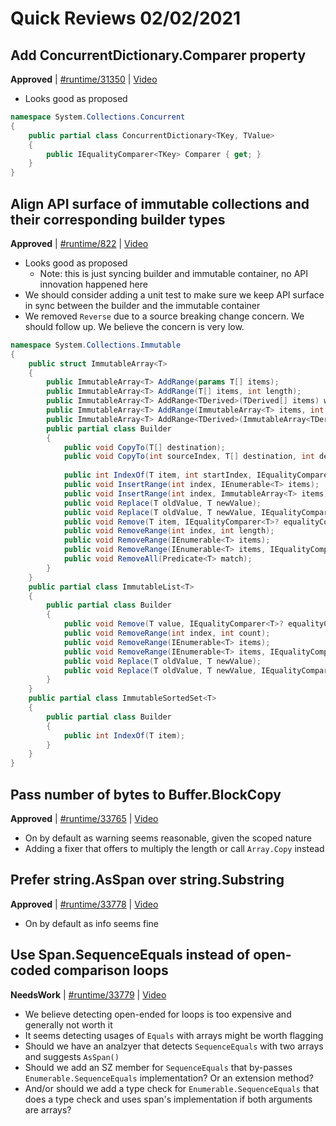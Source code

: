 # Quick Reviews 02/02/2021

## Add ConcurrentDictionary.Comparer property

**Approved** | [#runtime/31350](https://github.com/dotnet/runtime/issues/31350#issuecomment-771899948) | [Video](https://www.youtube.com/watch?v=mecKToY4JaE&t=0h0m0s)

* Looks good as proposed

```C#
namespace System.Collections.Concurrent
{
    public partial class ConcurrentDictionary<TKey, TValue>
    {
        public IEqualityComparer<TKey> Comparer { get; }
    }
}
```
## Align API surface of immutable collections and their corresponding builder types

**Approved** | [#runtime/822](https://github.com/dotnet/runtime/issues/822#issuecomment-771917845) | [Video](https://www.youtube.com/watch?v=mecKToY4JaE&t=0h5m54s)

* Looks good as proposed
    - Note: this is just syncing builder and immutable container, no API innovation happened here
* We should consider adding a unit test to make sure we keep API surface in sync between the builder and the immutable container
* We removed `Reverse` due to a source breaking change concern. We should follow up. We believe the concern is very low.

```C#
namespace System.Collections.Immutable
{
    public struct ImmutableArray<T>
    {
        public ImmutableArray<T> AddRange(params T[] items);
        public ImmutableArray<T> AddRange(T[] items, int length);
        public ImmutableArray<T> AddRange<TDerived>(TDerived[] items) where TDerived : T;
        public ImmutableArray<T> AddRange(ImmutableArray<T> items, int length);
        public ImmutableArray<T> AddRange<TDerived>(ImmutableArray<TDerived> items) where TDerived : T;
        public partial class Builder
        { 
            public void CopyTo(T[] destination);
            public void CopyTo(int sourceIndex, T[] destination, int destinationIndex, int length);
        
            public int IndexOf(T item, int startIndex, IEqualityComparer<T>? equalityComparer);
            public void InsertRange(int index, IEnumerable<T> items);
            public void InsertRange(int index, ImmutableArray<T> items);
            public void Replace(T oldValue, T newValue);
            public void Replace(T oldValue, T newValue, IEqualityComparer<T>? equalityComparer);
            public void Remove(T item, IEqualityComparer<T>? equalityComparer);
            public void RemoveRange(int index, int length);
            public void RemoveRange(IEnumerable<T> items);
            public void RemoveRange(IEnumerable<T> items, IEqualityComparer<T>? equalityComparer);
            public void RemoveAll(Predicate<T> match);
        }
    }
    public partial class ImmutableList<T>
    {
        public partial class Builder
        { 
            public void Remove(T value, IEqualityComparer<T>? equalityComparer);
            public void RemoveRange(int index, int count);
            public void RemoveRange(IEnumerable<T> items);
            public void RemoveRange(IEnumerable<T> items, IEqualityComparer<T>? equalityComparer);
            public void Replace(T oldValue, T newValue);
            public void Replace(T oldValue, T newValue, IEqualityComparer<T>? equalityComparer);
        }        
    }
    public partial class ImmutableSortedSet<T>
    {
        public partial class Builder
        { 
            public int IndexOf(T item);
        }
    }
}
```

## Pass number of bytes to Buffer.BlockCopy

**Approved** | [#runtime/33765](https://github.com/dotnet/runtime/issues/33765#issuecomment-771928647) | [Video](https://www.youtube.com/watch?v=mecKToY4JaE&t=0h18m48s)

* On by default as warning seems reasonable, given the scoped nature
* Adding a fixer that offers to multiply the length or call `Array.Copy` instead
## Prefer string.AsSpan over string.Substring

**Approved** | [#runtime/33778](https://github.com/dotnet/runtime/issues/33778#issuecomment-771935014) | [Video](https://www.youtube.com/watch?v=mecKToY4JaE&t=0h45m11s)

* On by default as info seems fine

## Use Span.SequenceEquals instead of open-coded comparison loops

**NeedsWork** | [#runtime/33779](https://github.com/dotnet/runtime/issues/33779#issuecomment-771948766) | [Video](https://www.youtube.com/watch?v=mecKToY4JaE&t=0h54m8s)

* We believe detecting open-ended for loops is too expensive and generally not worth it
* It seems detecting usages of `Equals` with arrays might be worth flagging
* Should we have an analzyer that detects `SequenceEquals` with two arrays and suggests `AsSpan()`
* Should we add an SZ member for `SequenceEquals` that by-passes `Enumerable.SequenceEquals` implementation? Or an extension method?
* And/or should we add a type check for `Enumerable.SequenceEquals` that does a type check and uses span's implementation if both arguments are arrays?

